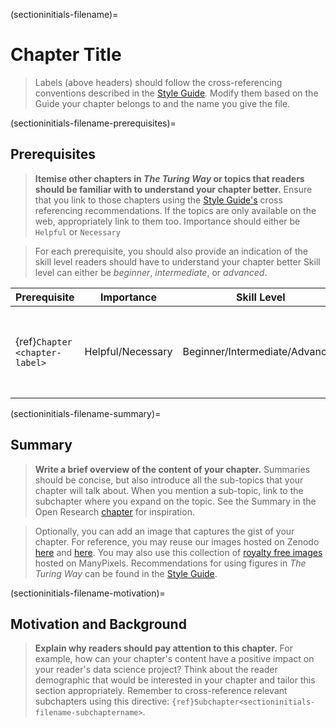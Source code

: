 (sectioninitials-filename)=
# Chapter Title

> Labels (above headers) should follow the cross-referencing conventions described in the [Style Guide](https://book.the-turing-way.org/community-handbook/style/style-crossref.html).
> Modify them based on the Guide your chapter belongs to and the name you give the file.

(sectioninitials-filename-prerequisites)=
## Prerequisites

>**Itemise other chapters in _The Turing Way_ or topics that readers should be familiar with to understand your chapter better.**
> Ensure that you link to those chapters using the [Style Guide's](https://book.the-turing-way.org/community-handbook/style/style-crossref.html) cross referencing recommendations.
> If the topics are only available on the web, appropriately link to them too.
> Importance should either be `Helpful` or `Necessary`

> For each prerequisite, you should also provide an indication of the skill level readers should have to understand your chapter better
> Skill level can either be _beginner_, _intermediate_, or _advanced_.

| Prerequisite | Importance | Skill Level | Notes |
| -------------|----------|------|----|
| {ref}`Chapter <chapter-label>` | Helpful/Necessary | Beginner/Intermediate/Advanced | Any useful notes the reader should know |


(sectioninitials-filename-summary)=
## Summary

> **Write a brief overview of the content of your chapter.**
> Summaries should be concise, but also introduce all the sub-topics that your chapter will talk about.
> When you mention a sub-topic, link to the subchapter where you expand on the topic.
> See the Summary in the Open Research [chapter](https://book.the-turing-way.org/reproducible-research/open.html) for inspiration.

> Optionally, you can add an image that captures the gist of your chapter.
> For reference, you may reuse our images hosted on Zenodo [here](https://zenodo.org/record/3332808) and [here](https://zenodo.org/record/3695300).
> You may also use this collection of [royalty free images](https://www.manypixels.co/gallery/) hosted on ManyPixels.
> Recommendations for using figures in _The Turing Way_ can be found in the [Style Guide](https://book.the-turing-way.org/community-handbook/style/style-figures.html).

(sectioninitials-filename-motivation)=
## Motivation and Background

> **Explain why readers should pay attention to this chapter.**
> For example, how can your chapter's content have a positive impact on your reader's data science project?
> Think about the reader demographic that would be interested in your chapter and tailor this section appropriately.
> Remember to cross-reference relevant subchapters using this directive: `{ref}Subchapter<sectioninitials-filename-subchaptername>`.

<!-- IMPORTANT!

- Use this template to create the landing page for your chapter

BEFORE YOU GO

- Have a look at the Style Guide and the Maintaining Consistency chapters to ensure that you have followed the relevant recommendations on
  - Labels and cross referencing
  - Using images
  - Latin abbreviations
  - References and citations

-->
